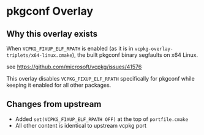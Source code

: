# pkgconf Overlay

## Why this overlay exists

When `VCPKG_FIXUP_ELF_RPATH` is enabled (as it is in `vcpkg-overlay-triplets/x64-linux.cmake`), the built pkgconf binary segfaults on x64 Linux.

see https://github.com/microsoft/vcpkg/issues/41576

This overlay disables `VCPKG_FIXUP_ELF_RPATH` specifically for pkgconf while keeping it enabled for all other packages.

## Changes from upstream

- Added `set(VCPKG_FIXUP_ELF_RPATH OFF)` at the top of `portfile.cmake`
- All other content is identical to upstream vcpkg port
